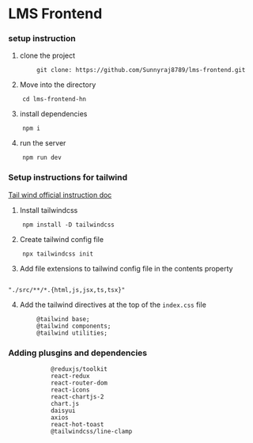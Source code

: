 # LMS Frontend

### setup instruction
1. clone the project
```
        git clone: https://github.com/Sunnyraj8789/lms-frontend.git
```
2. Move into the directory
```
    cd lms-frontend-hn
```

3. install dependencies
```
    npm i
```



4. run the server
```
    npm run dev
```


### Setup instructions for tailwind

[Tail wind official instruction doc](https://tailwindcss.com/docs/installation)

1. Install tailwindcss

```
    npm install -D tailwindcss
```

2. Create tailwind config file

```
    npx tailwindcss init
```

3. Add file extensions to tailwind config file in the contents property 
```

"./src/**/*.{html,js,jsx,ts,tsx}"
```


4. Add the tailwind directives at the top of the `index.css` file
```
        @tailwind base;
        @tailwind components;
        @tailwind utilities;
 ```


### Adding plusgins and dependencies
``` npm install 
            @reduxjs/toolkit 
            react-redux 
            react-router-dom 
            react-icons 
            react-chartjs-2 
            chart.js 
            daisyui 
            axios 
            react-hot-toast 
            @tailwindcss/line-clamp
```


